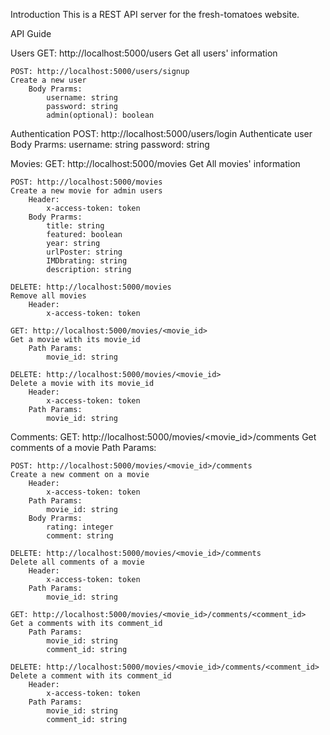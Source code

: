 Introduction
This is a REST API server for the fresh-tomatoes website. 

API Guide

Users
	GET: http://localhost:5000/users
	Get all users' information
	
	POST: http://localhost:5000/users/signup
	Create a new user
		Body Prarms:
			username: string
			password: string
			admin(optional): boolean

Authentication
	POST: http://localhost:5000/users/login
	Authenticate user
		Body Prarms:
			username: string
			password: string

Movies:
	GET: http://localhost:5000/movies
	Get All movies' information
	
	POST: http://localhost:5000/movies
	Create a new movie for admin users
		Header:
			x-access-token: token
		Body Prarms:
			title: string
			featured: boolean
			year: string
			urlPoster: string
			IMDbrating: string
			description: string
		
	DELETE: http://localhost:5000/movies
	Remove all movies
		Header:
			x-access-token: token
	
	GET: http://localhost:5000/movies/<movie_id>
	Get a movie with its movie_id
		Path Params:
			movie_id: string
	
	DELETE: http://localhost:5000/movies/<movie_id>
	Delete a movie with its movie_id
		Header:
			x-access-token: token
		Path Params:
			movie_id: string

Comments:
	GET: http://localhost:5000/movies/<movie_id>/comments
	Get comments of a movie
		Path Params:
	
	POST: http://localhost:5000/movies/<movie_id>/comments
	Create a new comment on a movie
		Header:
			x-access-token: token
		Path Params:
			movie_id: string
		Body Prarms:
			rating: integer
			comment: string
	
	DELETE: http://localhost:5000/movies/<movie_id>/comments
	Delete all comments of a movie
		Header:
			x-access-token: token
		Path Params:
			movie_id: string
	
	GET: http://localhost:5000/movies/<movie_id>/comments/<comment_id>
	Get a comments with its comment_id
		Path Params:
			movie_id: string
			comment_id: string
	
	DELETE: http://localhost:5000/movies/<movie_id>/comments/<comment_id>
	Delete a comment with its comment_id
		Header:
			x-access-token: token
		Path Params:
			movie_id: string
			comment_id: string
	